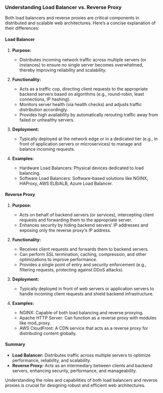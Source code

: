 ### Understanding Load Balancer vs. Reverse Proxy

Both load balancers and reverse proxies are critical components in distributed and scalable web architectures. Here’s a concise explanation of their differences:

#### Load Balancer

1. **Purpose:**
   - Distributes incoming network traffic across multiple servers (or instances) to ensure no single server becomes overwhelmed, thereby improving reliability and scalability.

2. **Functionality:**
   - Acts as a traffic cop, directing client requests to the appropriate backend servers based on algorithms (e.g., round-robin, least connections, IP hashing).
   - Monitors server health (via health checks) and adjusts traffic distribution accordingly.
   - Provides high availability by automatically rerouting traffic away from failed or unhealthy servers.

3. **Deployment:**
   - Typically deployed at the network edge or in a dedicated tier (e.g., in front of application servers or microservices) to manage and balance incoming requests.

4. **Examples:**
   - Hardware Load Balancers: Physical devices dedicated to load balancing.
   - Software Load Balancers: Software-based solutions like NGINX, HAProxy, AWS ELB/ALB, Azure Load Balancer.

#### Reverse Proxy

1. **Purpose:**
   - Acts on behalf of backend servers (or services), intercepting client requests and forwarding them to the appropriate server.
   - Enhances security by hiding backend servers' IP addresses and exposing only the reverse proxy's IP address.

2. **Functionality:**
   - Receives client requests and forwards them to backend servers.
   - Can perform SSL termination, caching, compression, and other optimizations to improve performance.
   - Provides a single point of entry and security enforcement (e.g., filtering requests, protecting against DDoS attacks).

3. **Deployment:**
   - Typically deployed in front of web servers or application servers to handle incoming client requests and shield backend infrastructure.

4. **Examples:**
   - NGINX: Capable of both load balancing and reverse proxying.
   - Apache HTTP Server: Can function as a reverse proxy with modules like mod_proxy.
   - AWS CloudFront: A CDN service that acts as a reverse proxy for distributing content globally.

#### Summary

- **Load Balancer:** Distributes traffic across multiple servers to optimize performance, reliability, and scalability.
- **Reverse Proxy:** Acts as an intermediary between clients and backend servers, enhancing security, performance, and manageability.

Understanding the roles and capabilities of both load balancers and reverse proxies is crucial for designing robust and efficient web architectures.
